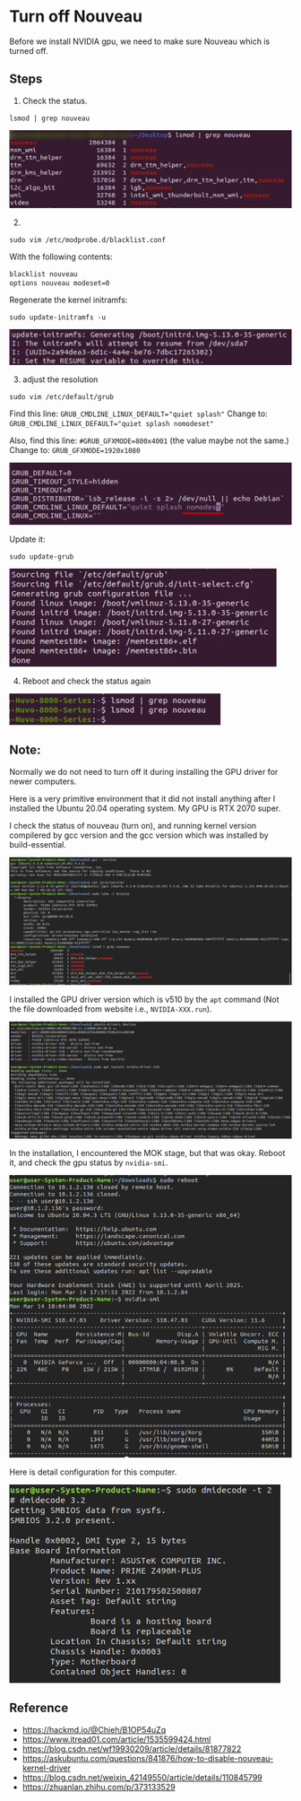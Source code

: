 # Turn off Nouveau

Before we install NVIDIA gpu, we need to make sure Nouveau which is turned off.

## Steps

1. Check the status.

```
lsmod | grep nouveau
```

![](./assets/1.png)


2. 
```
sudo vim /etc/modprobe.d/blacklist.conf
```

With the following contents:
```
blacklist nouveau
options nouveau modeset=0
```
Regenerate the kernel initramfs:
```
sudo update-initramfs -u
```
![](./assets/2.png)

3. adjust the resolution

```
sudo vim /etc/default/grub
```

Find this line: `GRUB_CMDLINE_LINUX_DEFAULT="quiet splash"`
Change to: `GRUB_CMDLINE_LINUX_DEFAULT="quiet splash nomodeset"`

Also, find this line: `#GRUB_GFXMODE=800x4001` (the value maybe not the same.)
Change to: `GRUB_GFXMODE=1920x1080`

![](./assets/3.png)

Update it:

```
sudo update-grub
```
![](./assets/4.png)

4. Reboot and check the status again

![](./assets/5.png)

## Note:

Normally we do not need to turn off it during installing the GPU driver for newer computers.

Here is a very primitive environment that it did not install anything after I installed the Ubuntu 20.04 operating system. My GPU is RTX 2070 super.

I check the status of nouveau (turn on), and running kernel version compilered by gcc version and the gcc version which was installed by build-essential.  

![](./assets/note-test/check-version.png)

I installed the GPU driver version which is v510 by the `apt` command (Not the file downloaded from website i.e., `NVIDIA-XXX.run`).

![](./assets/note-test/install-gpu-driver.png)

In the installation, I encountered the MOK stage, but that was okay.
Reboot it, and check the gpu status by `nvidia-smi`.

![](./assets/note-test/check.png)

Here is detail configuration for this computer.

![](./assets/note-test/config.png)

## Reference

- https://hackmd.io/@Chieh/B1OP54uZq
- https://www.itread01.com/article/1535599424.html
- https://blog.csdn.net/wf19930209/article/details/81877822
- https://askubuntu.com/questions/841876/how-to-disable-nouveau-kernel-driver
- https://blog.csdn.net/weixin_42149550/article/details/110845799
- https://zhuanlan.zhihu.com/p/373133529
